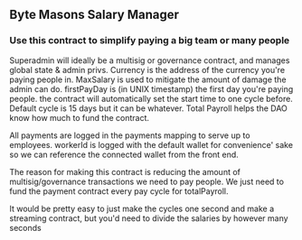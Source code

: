 ## Byte Masons Salary Manager
### Use this contract to simplify paying a big team or many people

Superadmin will ideally be a multisig or governance contract, and manages global state & admin privs.
Currency is the address of the currency you're paying people in.
MaxSalary is used to mitigate the amount of damage the admin can do.
firstPayDay is (in UNIX timestamp) the first day you're paying people. the contract will automatically set the start time to one cycle before.
Default cycle is 15 days but it can be whatever.
Total Payroll helps the DAO know how much to fund the contract.

All payments are logged in the payments mapping to serve up to employees.
workerId is logged with the default wallet for convenience' sake so we can reference the connected wallet from the front end.

The reason for making this contract is reducing the amount of multisig/governance transactions we need to pay people. We just need to fund the payment contract every pay cycle for totalPayroll.

It would be pretty easy to just make the cycles one second and make a streaming contract, but you'd need to divide the salaries by however many seconds
